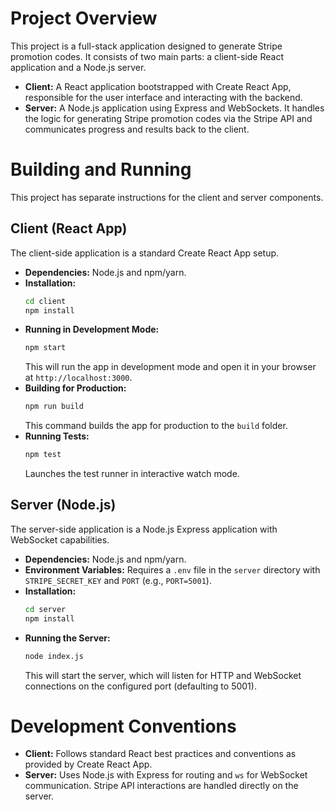 # Project Overview

This project is a full-stack application designed to generate Stripe promotion codes. It consists of two main parts: a client-side React application and a Node.js server.

*   **Client:** A React application bootstrapped with Create React App, responsible for the user interface and interacting with the backend.
*   **Server:** A Node.js application using Express and WebSockets. It handles the logic for generating Stripe promotion codes via the Stripe API and communicates progress and results back to the client.

# Building and Running

This project has separate instructions for the client and server components.

## Client (React App)

The client-side application is a standard Create React App setup.

*   **Dependencies:** Node.js and npm/yarn.
*   **Installation:**
    ```bash
    cd client
    npm install
    ```
*   **Running in Development Mode:**
    ```bash
    npm start
    ```
    This will run the app in development mode and open it in your browser at `http://localhost:3000`.
*   **Building for Production:**
    ```bash
    npm run build
    ```
    This command builds the app for production to the `build` folder.
*   **Running Tests:**
    ```bash
    npm test
    ```
    Launches the test runner in interactive watch mode.

## Server (Node.js)

The server-side application is a Node.js Express application with WebSocket capabilities.

*   **Dependencies:** Node.js and npm/yarn.
*   **Environment Variables:** Requires a `.env` file in the `server` directory with `STRIPE_SECRET_KEY` and `PORT` (e.g., `PORT=5001`).
*   **Installation:**
    ```bash
    cd server
    npm install
    ```
*   **Running the Server:**
    ```bash
    node index.js
    ```
    This will start the server, which will listen for HTTP and WebSocket connections on the configured port (defaulting to 5001).

# Development Conventions

*   **Client:** Follows standard React best practices and conventions as provided by Create React App.
*   **Server:** Uses Node.js with Express for routing and `ws` for WebSocket communication. Stripe API interactions are handled directly on the server.
